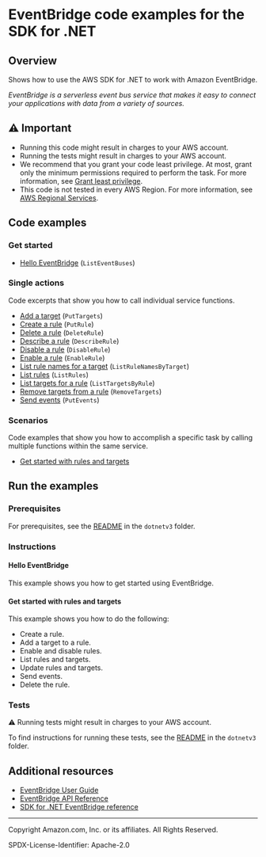 <!--Generated by WRITEME on 2023-03-07 15:33:01.600488 (UTC)-->
# EventBridge code examples for the SDK for .NET

## Overview

Shows how to use the AWS SDK for .NET to work with Amazon EventBridge.

<!--custom.overview.start-->
<!--custom.overview.end-->

*EventBridge is a serverless event bus service that makes it easy to connect your applications with data from a variety of sources.*

## ⚠ Important

* Running this code might result in charges to your AWS account.
* Running the tests might result in charges to your AWS account.
* We recommend that you grant your code least privilege. At most, grant only the minimum permissions required to perform the task. For more information, see [Grant least privilege](https://docs.aws.amazon.com/IAM/latest/UserGuide/best-practices.html#grant-least-privilege).
* This code is not tested in every AWS Region. For more information, see [AWS Regional Services](https://aws.amazon.com/about-aws/global-infrastructure/regional-product-services).

<!--custom.important.start-->
<!--custom.important.end-->

## Code examples

### Get started

* [Hello EventBridge](Actions/HelloEventBridge.cs#L4) (`ListEventBuses`)

### Single actions

Code excerpts that show you how to call individual service functions.

* [Add a target](Actions/EventBridgeWrapper.cs#L349) (`PutTargets`)
* [Create a rule](Actions/EventBridgeWrapper.cs#L168) (`PutRule`)
* [Delete a rule](Actions/EventBridgeWrapper.cs#L435) (`DeleteRule`)
* [Describe a rule](Actions/EventBridgeWrapper.cs#L35) (`DescribeRule`)
* [Disable a rule](Actions/EventBridgeWrapper.cs#L71) (`DisableRule`)
* [Enable a rule](Actions/EventBridgeWrapper.cs#L54) (`EnableRule`)
* [List rule names for a target](Actions/EventBridgeWrapper.cs#L142) (`ListRuleNamesByTarget`)
* [List rules](Actions/EventBridgeWrapper.cs#L89) (`ListRules`)
* [List targets for a rule](Actions/EventBridgeWrapper.cs#L116) (`ListTargetsByRule`)
* [Remove targets from a rule](Actions/EventBridgeWrapper.cs#L393) (`RemoveTargets`)
* [Send events](Actions/EventBridgeWrapper.cs#L292) (`PutEvents`)

### Scenarios

Code examples that show you how to accomplish a specific task by calling multiple
functions within the same service.

* [Get started with rules and targets](Scenarios/EventBridgeScenario.cs) 

## Run the examples

### Prerequisites

For prerequisites, see the [README](../README.md#Prerequisites) in the `dotnetv3` folder.

<!--custom.prerequisites.start-->
<!--custom.prerequisites.end-->

### Instructions

<!--custom.instructions.start-->
<!--custom.instructions.end-->

#### Hello EventBridge

This example shows you how to get started using EventBridge.


#### Get started with rules and targets

This example shows you how to do the following:

* Create a rule.
* Add a target to a rule.
* Enable and disable rules.
* List rules and targets.
* Update rules and targets.
* Send events.
* Delete the rule.

<!--custom.scenarios.eventbridge_Scenario_GettingStarted.start-->
<!--custom.scenarios.eventbridge_Scenario_GettingStarted.end-->

### Tests

⚠ Running tests might result in charges to your AWS account.

To find instructions for running these tests, see the [README](../README.md#Tests)
in the `dotnetv3` folder.

<!--custom.tests.start-->
<!--custom.tests.end-->

## Additional resources

* [EventBridge User Guide](https://docs.aws.amazon.com/eventbridge/latest/userguide/eb-what-is.html)
* [EventBridge API Reference](https://docs.aws.amazon.com/eventbridge/latest/APIReference/Welcome.html)
* [SDK for .NET EventBridge reference](https://docs.aws.amazon.com/sdkfornet/v3/apidocs/items/Eventbridge/NEventbridge.html)

<!--custom.resources.start-->
<!--custom.resources.end-->

---

Copyright Amazon.com, Inc. or its affiliates. All Rights Reserved.

SPDX-License-Identifier: Apache-2.0